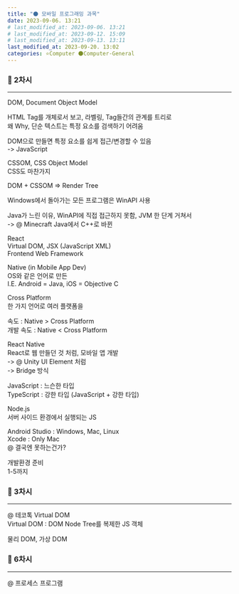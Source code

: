 ```yaml
---
title: "🌑 모바일 프로그래밍 과목"
date: 2023-09-06. 13:21
# last_modified_at: 2023-09-06. 13:21
# last_modified_at: 2023-09-12. 15:09
# last_modified_at: 2023-09-13. 13:11
last_modified_at: 2023-09-20. 13:02
categories: ⭐Computer 🌑Computer-General
---
```


### 💫 2차시

---

DOM, Document Object Model  

HTML Tag를 개체로서 보고, 라벨링, Tag들간의 관계를 트리로  
왜 Why, 단순 텍스트는 특정 요소를 검색하기 어려움  

DOM으로 만들면 특정 요소를 쉽게 접근/변경할 수 있음  
-> JavaScript  

CSSOM, CSS Object Model  
CSS도 마찬가지  

DOM + CSSOM => Render Tree  

Windows에서 돌아가는 모든 프로그램은 WinAPI 사용  

Java가 느린 이유, WinAPI에 직접 접근하지 못함, JVM 한 단계 거쳐서  
-> @ Minecraft Java에서 C++로 바뀐  

React  
Virtual DOM, JSX (JavaScript XML)  
Frontend Web Framework  

Native (in Mobile App Dev)  
OS와 같은 언어로 만든  
I.E. Android = Java, iOS = Objective C  

Cross Platform  
한 가지 언어로 여러 플랫폼을  

속도 : Native \> Cross Platform  
개발 속도 : Native \< Cross Platform  

React Native  
React로 웹 만들던 것 처럼, 모바일 앱 개발  
-> @ Unity UI Element 처럼  
-> Bridge 방식

JavaScript : 느슨한 타입  
TypeScript : 강한 타입 (JavaScript + 강한 타입)  

Node.js  
서버 사이드 환경에서 실행되는 JS  

Android Studio : Windows, Mac, Linux  
Xcode : Only Mac  
@ 결국엔 못하는건가?  

개발환경 준비  
1-5까지  

### 💫 3차시

---

@ 테코톡 Virtual DOM  
Virtual DOM : DOM Node Tree를 복제한 JS 객체  

물리 DOM, 가상 DOM  

### 💫 6차시

---

@ 프로세스 프로그램  
